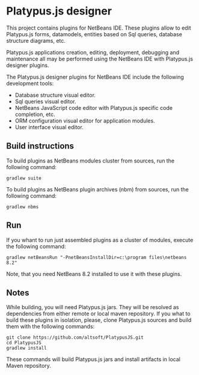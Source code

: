# Platypus.js designer
This project contains plugins for NetBeans IDE. These plugins allow to edit Platypus.js forms, datamodels, entities based on Sql queries, database structure diagrams, etc.

Platypus.js applications creation, editing, deployment, debugging and maintenance all may be performed using the NetBeans IDE with Platypus.js designer plugins.

The Platypus.js designer plugins for NetBeans IDE include the following development tools:

* Database structure visual editor.
* Sql queries visual editor.
* NetBeans JavaScript code editor with Platypus.js specific code completion, etc.
* ORM configuration visual editor for application modules.
* User interface visual editor.

## Build instructions
To build plugins as NetBeans modules cluster from sources, run the following command:
```
gradlew suite
```

To build plugins as NetBeans plugin archives (nbm) from sources, run the following command:
```
gradlew nbms
```

## Run
If you whant to run just assembled plugins as a cluster of modules, execute the following command:
```
gradlew netBeansRun "-PnetBeansInstallDir=c:\program files\netbeans 8.2"
```
Note, that you need NetBeans 8.2 installed to use it with these plugins.

## Notes
While building, you will need Platypus.js jars. They will be resolved as dependencies from either remote or local maven repository.
If you what to build these plugins in isolation, please, clone Platypus.js sources and build them with the following commands:
```
git clone https://github.com/altsoft/PlatypusJS.git
cd PlatypusJS
gradlew install
```
These commands will build Platypus.js jars and install artifacts in local Maven repository.
